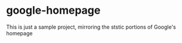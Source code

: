 # google-homepage

This is just a sample project, mirroring the ststic portions of Google's homepage
